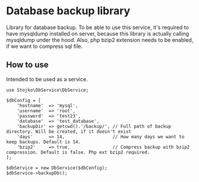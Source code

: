 Database backup library
=======================
Library for database backup. To be able to use this service, it's required to have mysqldump installed on server,
because this library is actually calling mysqldump under the hood. Also, php bzip2 extension needs to be enabled, if we 
want to compress sql file.

How to use
----------
Intended to be used as a service.

    use Stojko\DbService\DbService;

    $dbConfig = [
        'hostname'  => 'mysql',
        'username'  => 'root',
        'password'  => 'test23',
        'database'  => 'test_database',
        'backupDir' => getcwd().'/backup/', // Full path of backup directory. Will be created, if it doesn't exist
        'days'      => 14,                  // How many days we want to keep backups. Default is 14.
        'bzip2'     => true,                // Compress backup with bzip2 compression. Default is false. Php ext bzip2 required.
    ];

    $dbService = new DbService($dbConfig);
    $dbService->backupDb();

